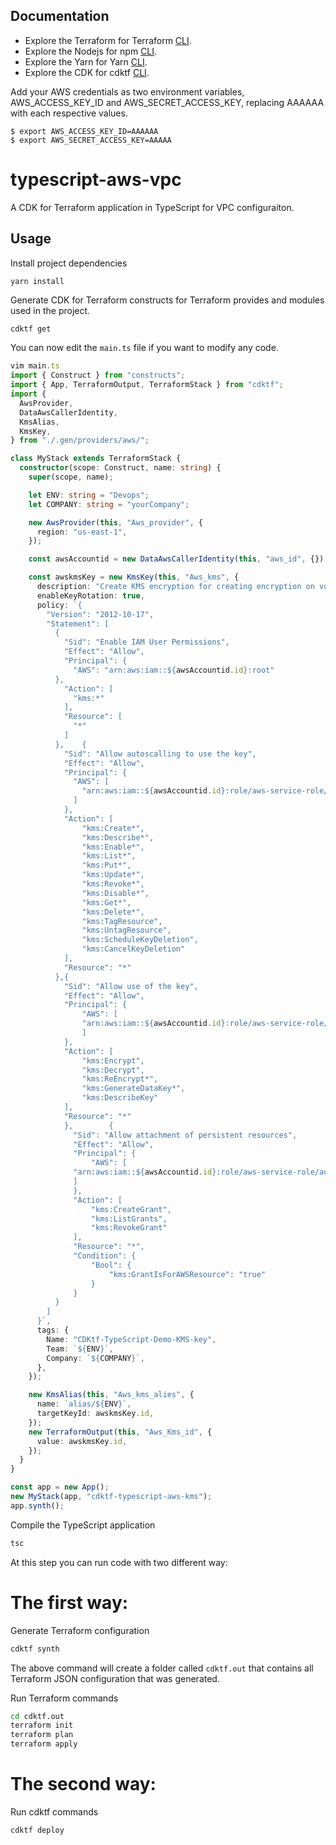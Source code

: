## Documentation

* Explore the Terraform for Terraform [CLI](https://www.terraform.io/downloads.html).
* Explore the Nodejs for npm [CLI](https://nodejs.org/en/).
* Explore the Yarn for Yarn [CLI](https://classic.yarnpkg.com/en/docs/install#debian-stable).
* Explore the CDK for cdktf [CLI](https://github.com/hashicorp/terraform-cdk/blob/main/docs/cli-commands.md).


Add your AWS credentials as two environment variables, AWS_ACCESS_KEY_ID and AWS_SECRET_ACCESS_KEY, replacing AAAAAA with each respective values.
```shell
$ export AWS_ACCESS_KEY_ID=AAAAAA
$ export AWS_SECRET_ACCESS_KEY=AAAAA
```

# typescript-aws-vpc

A CDK for Terraform application in TypeScript for VPC configuraiton.

## Usage

Install project dependencies

```shell
yarn install
```

Generate CDK for Terraform constructs for Terraform provides and modules used in the project.

```bash
cdktf get
```

You can now edit the `main.ts` file if you want to modify any code.

```typescript
vim main.ts
import { Construct } from "constructs";
import { App, TerraformOutput, TerraformStack } from "cdktf";
import {
  AwsProvider,
  DataAwsCallerIdentity,
  KmsAlias,
  KmsKey,
} from "./.gen/providers/aws/";

class MyStack extends TerraformStack {
  constructor(scope: Construct, name: string) {
    super(scope, name);

    let ENV: string = "Devops";
    let COMPANY: string = "yourCompany";

    new AwsProvider(this, "Aws_provider", {
      region: "us-east-1",
    });

    const awsAccountid = new DataAwsCallerIdentity(this, "aws_id", {});

    const awskmsKey = new KmsKey(this, "Aws_kms", {
      description: "Create KMS encryption for creating encryption on volume",
      enableKeyRotation: true,
      policy: `{
        "Version": "2012-10-17",
        "Statement": [
          {
            "Sid": "Enable IAM User Permissions",
            "Effect": "Allow",
            "Principal": {
              "AWS": "arn:aws:iam::${awsAccountid.id}:root"
          },
            "Action": [
              "kms:*"
            ],
            "Resource": [
              "*"
            ]
          },    {
            "Sid": "Allow autoscalling to use the key",
            "Effect": "Allow",
            "Principal": {
              "AWS": [
                "arn:aws:iam::${awsAccountid.id}:role/aws-service-role/autoscaling.amazonaws.com/AWSServiceRoleForAutoScaling"
              ]
            },
            "Action": [
                "kms:Create*",
                "kms:Describe*",
                "kms:Enable*",
                "kms:List*",
                "kms:Put*",
                "kms:Update*",
                "kms:Revoke*",
                "kms:Disable*",
                "kms:Get*",
                "kms:Delete*",
                "kms:TagResource",
                "kms:UntagResource",
                "kms:ScheduleKeyDeletion",
                "kms:CancelKeyDeletion"
            ],
            "Resource": "*"
          },{
            "Sid": "Allow use of the key",
            "Effect": "Allow",
            "Principal": {
                "AWS": [
                "arn:aws:iam::${awsAccountid.id}:role/aws-service-role/autoscaling.amazonaws.com/AWSServiceRoleForAutoScaling"
                ]
            },
            "Action": [
                "kms:Encrypt",
                "kms:Decrypt",
                "kms:ReEncrypt*",
                "kms:GenerateDataKey*",
                "kms:DescribeKey"
            ],
            "Resource": "*"
            },        {
              "Sid": "Allow attachment of persistent resources",
              "Effect": "Allow",
              "Principal": {
                  "AWS": [
              "arn:aws:iam::${awsAccountid.id}:role/aws-service-role/autoscaling.amazonaws.com/AWSServiceRoleForAutoScaling"
              ]
              },
              "Action": [
                  "kms:CreateGrant",
                  "kms:ListGrants",
                  "kms:RevokeGrant"
              ],
              "Resource": "*",
              "Condition": {
                  "Bool": {
                      "kms:GrantIsForAWSResource": "true"
                  }
              }
          }
        ]
      }`,
      tags: {
        Name: "CDKtf-TypeScript-Demo-KMS-key",
        Team: `${ENV}`,
        Company: `${COMPANY}`,
      },
    });

    new KmsAlias(this, "Aws_kms_alies", {
      name: `alias/${ENV}`,
      targetKeyId: awskmsKey.id,
    });
    new TerraformOutput(this, "Aws_Kms_id", {
      value: awskmsKey.id,
    });
  }
}

const app = new App();
new MyStack(app, "cdktf-typescript-aws-kms");
app.synth();
```

Compile the TypeScript application

```bash
tsc
```
At this step you can run code with two different way:

# The first way:

Generate Terraform configuration

```bash
cdktf synth
```

The above command will create a folder called `cdktf.out` that contains all Terraform JSON configuration that was generated.

Run Terraform commands

```bash
cd cdktf.out
terraform init
terraform plan
terraform apply
```

# The second way:

Run cdktf commands

```bash
cdktf deploy
```

